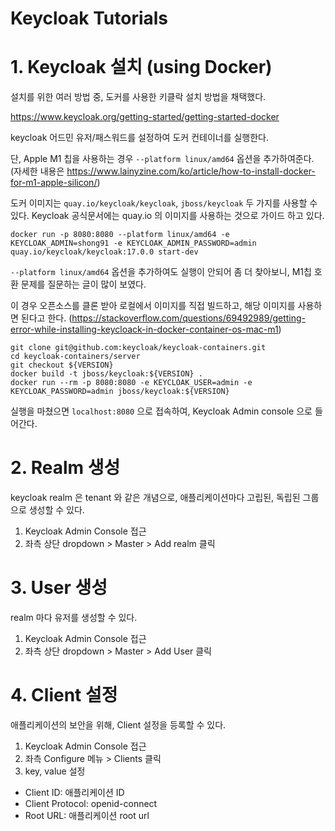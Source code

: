 # Keycloak Tutorials

# 1. Keycloak 설치 (using Docker)

설치를 위한 여러 방법 중, 도커를 사용한 키클락 설치 방법을 채택했다. 

https://www.keycloak.org/getting-started/getting-started-docker 

keycloak 어드민 유저/패스워드를 설정하여 도커 컨테이너를 실행한다. 

단, Apple M1 칩을 사용하는 경우 `--platform linux/amd64` 옵션을 추가하여준다. (자세한 내용은 https://www.lainyzine.com/ko/article/how-to-install-docker-for-m1-apple-silicon/)

도커 이미지는 `quay.io/keycloak/keycloak`, `jboss/keycloak` 두 가지를 사용할 수 있다. Keycloak 공식문서에는 quay.io 의 이미지를 사용하는 것으로 가이드 하고 있다. 

```
docker run -p 8080:8080 --platform linux/amd64 -e KEYCLOAK_ADMIN=shong91 -e KEYCLOAK_ADMIN_PASSWORD=admin quay.io/keycloak/keycloak:17.0.0 start-dev
```

`--platform linux/amd64` 옵션을 추가하여도 실행이 안되어 좀 더 찾아보니, M1칩 호환 문제를 질문하는 글이 많이 보였다. 

이 경우 오픈소스를 클론 받아 로컬에서 이미지를 직접 빌드하고, 해당 이미지를 사용하면 된다고 한다. 
(https://stackoverflow.com/questions/69492989/getting-error-while-installing-keycloack-in-docker-container-os-mac-m1)
```
git clone git@github.com:keycloak/keycloak-containers.git
cd keycloak-containers/server
git checkout ${VERSION}
docker build -t jboss/keycloak:${VERSION} .
docker run --rm -p 8080:8080 -e KEYCLOAK_USER=admin -e KEYCLOAK_PASSWORD=admin jboss/keycloak:${VERSION}
```

실행을 마쳤으면 `localhost:8080` 으로 접속하여, Keycloak Admin console 으로 들어간다.

# 2. Realm 생성

keycloak realm 은 tenant 와 같은 개념으로, 애플리케이션마다 고립된, 독립된 그룹으로 생성할 수 있다.

1. Keycloak Admin Console 접근
2. 좌측 상단 dropdown > Master > Add realm 클릭

# 3. User 생성

realm 마다 유저를 생성할 수 있다. 

1. Keycloak Admin Console 접근
2. 좌측 상단 dropdown > Master > Add User 클릭

# 4. Client 설정

애플리케이션의 보안을 위해, Client 설정을 등록할 수 있다. 

1. Keycloak Admin Console 접근
2. 좌측 Configure 메뉴 > Clients 클릭
3. key, value 설정 
  - Client ID: 애플리케이션 ID
  - Client Protocol: openid-connect
  - Root URL: 애플리케이션 root url